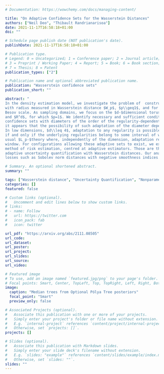 ```yaml
---
# Documentation: https://wowchemy.com/docs/managing-content/

title: "On Adaptive Confidence Sets for the Wasserstein Distances"
authors: ["Neil Deo", "Thibault Randrianarisoa"]
date: 2021-11-17T16:58:18+01:00
doi: ""

# Schedule page publish date (NOT publication's date).
publishDate: 2021-11-17T16:58:18+01:00

# Publication type.
# Legend: 0 = Uncategorized; 1 = Conference paper; 2 = Journal article;
# 3 = Preprint / Working Paper; 4 = Report; 5 = Book; 6 = Book section;
# 7 = Thesis; 8 = Patent
publication_types: ["2"]

# Publication name and optional abbreviated publication name.
publication: "Wasserstein confidence sets"
publication_short: ""

abstract: "
In the density estimation model, we investigate the problem of  constructing *adaptive honest confidence sets* 
with radius measured in Wasserstein distance $W_p$, $p\\geq1$, and for densities with unknown regularity measured on a 
Besov scale. As sampling domains, we focus on the $d-$dimensional torus $T^d$, in which case $1\\leq p\\leq 2$, 
and $R^d$, for which $p=1$. We identify necessary and sufficient conditions for the existence of adaptive 
confidence sets with diameters of the order of the regularity-dependent $W_p$-minimax estimation rate. Interestingly, 
it appears that the possibility of such adaptation of the diameter depends on the dimension of the underlying space. 
In low dimensions, $d\\leq 4$, adaptation to any regularity is possible. In higher dimensions, adaptation is possible 
if and only if the underlying regularities belong to some interval of width at least $d/(d-4)$. This contrasts with the 
usual $L_p-$theory where, independently of the dimension, adaptation requires regularities to lie in a small fixed-width
window. For configurations allowing these adaptive sets to exist, we explicitly construct confidence regions via the
method of risk estimation, centred at adaptive estimators. Those are the first results in a statistical approach to 
adaptive uncertainty quantification with Wasserstein distances. Our analysis and methods extend more globally to weak 
losses such as Sobolev norm distances with negative smoothness indices."

# Summary. An optional shortened abstract.
summary: ""

tags: ["Wasserstein distance", "Uncertainty Quantification", "Nonparametric confidence sets"]
categories: []
featured: false

# Custom links (optional).
#   Uncomment and edit lines below to show custom links.
# links:
# - name: Follow
#   url: https://twitter.com
#   icon_pack: fab
#   icon: twitter

url_pdf: "https://arxiv.org/abs/2111.08505"
url_code:
url_dataset:
url_poster:
url_project:
url_slides:
url_source:
url_video:

# Featured image
# To use, add an image named `featured.jpg/png` to your page's folder. 
# Focal points: Smart, Center, TopLeft, Top, TopRight, Left, Right, BottomLeft, Bottom, BottomRight.
image:
  caption: "Median trees from Optional Pólya Tree posteriors"
  focal_point: "Smart"
  preview_only: false

# Associated Projects (optional).
#   Associate this publication with one or more of your projects.
#   Simply enter your project's folder or file name without extension.
#   E.g. `internal-project` references `content/project/internal-project/index.md`.
#   Otherwise, set `projects: []`.
projects: []

# Slides (optional).
#   Associate this publication with Markdown slides.
#   Simply enter your slide deck's filename without extension.
#   E.g. `slides: "example"` references `content/slides/example/index.md`.
#   Otherwise, set `slides: ""`.
slides: ""
---
```

